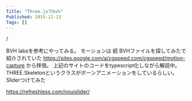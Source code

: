 ```yaml
---
Title: "Three.jsでbvh"
Published: 2015-12-23
Tags: []
---
```
















/


BVH labsを参考にやってみる。
モーションは
続 BVHファイルを探してみたで紹介されていた
https://sites.google.com/a/cgspeed.com/cgspeed/motion-capture
から拝借。
上記のサイトのコードをtypescript化しながら解読中。
THREE.Skeletonというクラスがボーンアニメーションをしているらしい。
Sliderつけてみた

https://refreshless.com/nouislider/

